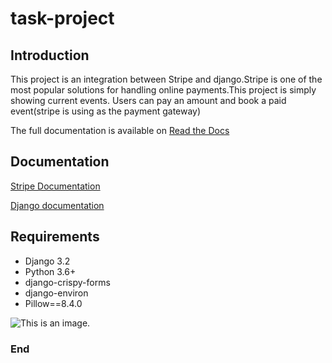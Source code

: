 # task-project

## Introduction
This project is an integration between Stripe and django.Stripe is one of the most popular solutions for handling online payments.This project is simply showing current events. Users can pay an amount and book a paid event(stripe is using as the payment gateway)

The full documentation is available on [Read the Docs](https://testdriven.io/blog/setting-up-stripe-connect-with-django/)

## Documentation
[Stripe Documentation](https://stripe.com/docs/checkout/quickstart)

[Django documentation](https://docs.djangoproject.com/en/3.2/)

## Requirements
- Django 3.2
- Python 3.6+
- django-crispy-forms
- django-environ
- Pillow==8.4.0

![This is an image](https://www.localogy.com/wp-content/uploads/2019/10/stripe-product-image.png).


### End
